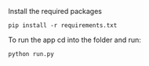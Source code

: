 Install the required packages
```
pip install -r requirements.txt
```

To run the app cd into the folder and run:
```
python run.py
```
